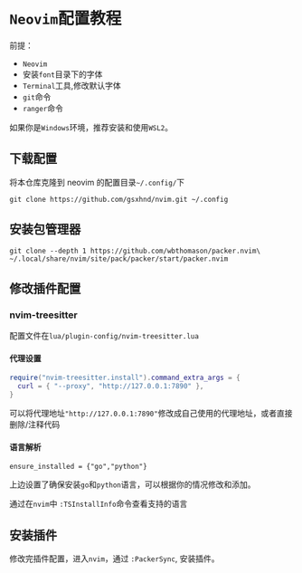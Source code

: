 # `Neovim`配置教程

前提：

- `Neovim`
- 安装`font`目录下的字体
- `Terminal`工具,修改默认字体
- `git`命令
- `ranger`命令

如果你是`Windows`环境，推荐安装和使用`WSL2`。

## 下载配置

将本仓库克隆到 neovim 的配置目录`~/.config/`下

```shell
git clone https://github.com/gsxhnd/nvim.git ~/.config
```

## 安装包管理器

```shell
git clone --depth 1 https://github.com/wbthomason/packer.nvim\
~/.local/share/nvim/site/pack/packer/start/packer.nvim
```

## 修改插件配置

### nvim-treesitter

配置文件在`lua/plugin-config/nvim-treesitter.lua`

#### 代理设置

```lua
require("nvim-treesitter.install").command_extra_args = {
  curl = { "--proxy", "http://127.0.0.1:7890" },
}
```

可以将代理地址`"http://127.0.0.1:7890"`修改成自己使用的代理地址，或者直接删除/注释代码

#### 语言解析

`ensure_installed = {"go","python"}`

上边设置了确保安装`go`和`python`语言，可以根据你的情况修改和添加。

通过在`nvim`中 `:TSInstallInfo`命令查看支持的语言

## 安装插件

修改完插件配置，进入`nvim`，通过 `:PackerSync`, 安装插件。
